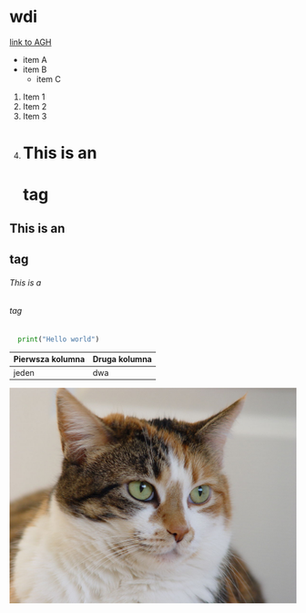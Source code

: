# wdi
[link to AGH](https://www.agh.edu.pl)
* item A
* item B
  * item C
1. Item 1
1. Item 2
  1. Item 3 
  2. # This is an <h1> tag
## This is an <h2> tag
###### This is a <h6> tag
  
```python
  print("Hello world")
  ```
  Pierwsza kolumna | Druga kolumna
  -----------------|---------------
  jeden | dwa
![kot](laboratorium&#32;2/kot.jpg)
